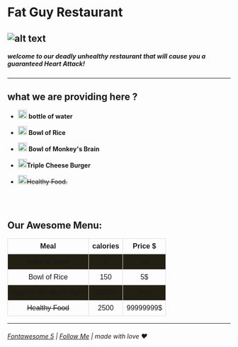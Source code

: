 
# **Fat Guy Restaurant**

## ![alt text](https://encrypted-tbn0.gstatic.com/images?q=tbn:ANd9GcRQ9tGDpTx2algrccK9xIJ9g1mnN6C_O58zpg&usqp=CAU)

##### *welcome to our deadly unhealthy restaurant that will cause you a guaranteed Heart Attack!*
---


## what we are providing here ?

- <img src="https://raw.githubusercontent.com/FortAwesome/Font-Awesome/b452a2c086a5e3f319df61b1ce1db7d8e1ad2b7c/svgs/solid/bottle-water.svg" width="20" height="20"> **bottle of water**

- <img src="https://raw.githubusercontent.com/FortAwesome/Font-Awesome/b452a2c086a5e3f319df61b1ce1db7d8e1ad2b7c/svgs/solid/bowl-rice.svg"
width="20" height="20">
**Bowl of Rice**

- <img src="https://raw.githubusercontent.com/FortAwesome/Font-Awesome/b452a2c086a5e3f319df61b1ce1db7d8e1ad2b7c/svgs/solid/bowl-food.svg"
width="20" height="20">
**Bowl of Monkey's Brain**

- <img src="https://raw.githubusercontent.com/FortAwesome/Font-Awesome/6.x/svgs/solid/burger.svg"
width="20" height="20">**Triple Cheese Burger**

- <img src="https://raw.githubusercontent.com/FortAwesome/Font-Awesome/b452a2c086a5e3f319df61b1ce1db7d8e1ad2b7c/svgs/regular/heart.svg"
width="20" height="20">~~Healthy Food.~~

<br><br/>
## Our Awesome Menu:
<style>
table {
  font-family: arial, sans-serif;
  border-collapse: collapse;
  width: 100%;
}
#removed {
  text-decoration: line-through;
}

td, th {
  border: 1px solid #dddddd;
  text-align: left;
  padding: 8px;
  text-align: center;
}

tr:nth-child(even) {
  background-color: #221f13;
}
</style>
<table>
  <tr>
    <th>Meal</th>
    <th>calories</th>
    <th>Price $</th>
  </tr>
  <tr>
    <td>bottle of water</td>
    <td>0</td>
    <td>1$
</td>
  </tr>
  <tr>
    <td>Bowl of Rice</td>
    <td>150</td>
    <td>5$
</td>
  </tr>
  <tr>
    <td>Bowl of Monkey's Brain</td>
    <td>500000</td>
    <td>free</td>
  </tr>
  <tr>
    <td id = removed>Healthy Food</td>
    <td>2500</td>
    <td>99999999$</td>
  </tr>
</table>

---

###### [Fontawesome 5](https://fontawesome.com/) | [Follow Me](https://github.com/BasharAlzrigat) | made with love ♥




